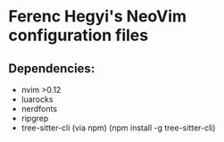 # Ferenc Hegyi's NeoVim configuration files
## Dependencies:
- nvim >0.12
- luarocks
- nerdfonts
- ripgrep
- tree-sitter-cli (via npm) (npm install -g tree-sitter-cli)
